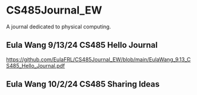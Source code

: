 # CS485Journal_EW
A journal dedicated to physical computing.
## Eula Wang 9/13/24 CS485 Hello Journal
https://github.com/EulaFRL/CS485Journal_EW/blob/main/EulaWang_9.13_CS485_Hello_Journal.pdf
## Eula Wang 10/2/24 CS485 Sharing Ideas
